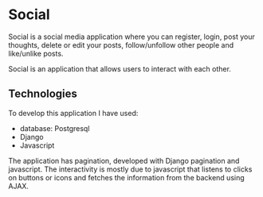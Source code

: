 # Social

Social is a social media application where you can register, login, post your thoughts, delete or edit your posts, follow/unfollow other people and like/unlike posts.

Social is an application that allows users to interact with each other.

## Technologies

To develop this application I have used:

- database: Postgresql
- Django
- Javascript 

The application has pagination, developed with Django pagination and javascript. The interactivity is mostly due to javascript that listens to clicks on buttons or icons and fetches the information from the backend using AJAX. 

